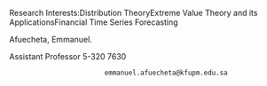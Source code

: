 Research Interests:Distribution TheoryExtreme Value Theory and its ApplicationsFinancial Time Series Forecasting

Afuecheta, Emmanuel.
                
Assistant Professor
 5-320
 7630



                            emmanuel.afuecheta@kfupm.edu.sa

